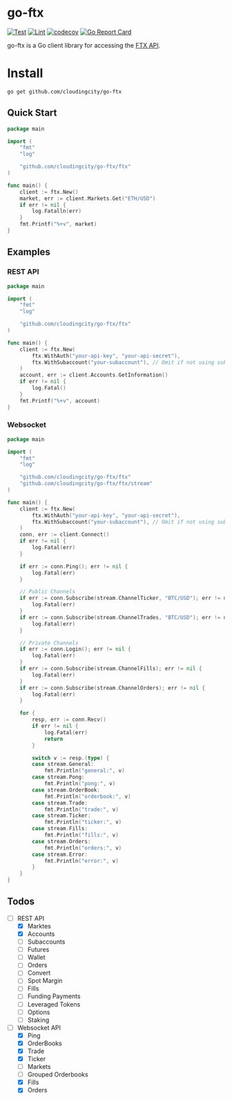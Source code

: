 # go-ftx

[![Test](https://github.com/cloudingcity/go-ftx/workflows/Test/badge.svg)](https://github.com/cloudingcity/go-ftx/actions?query=workflow%3ATest)
[![Lint](https://github.com/cloudingcity/go-ftx/workflows/Lint/badge.svg)](https://github.com/cloudingcity/go-ftx/actions?query=workflow%3ALint)
[![codecov](https://codecov.io/gh/cloudingcity/go-ftx/branch/main/graph/badge.svg)](https://codecov.io/gh/cloudingcity/go-ftx)
[![Go Report Card](https://goreportcard.com/badge/github.com/cloudingcity/go-ftx)](https://goreportcard.com/report/github.com/cloudingcity/go-ftx)

go-ftx is a Go client library for accessing the [FTX API](https://docs.ftx.com/).

# Install

```console
go get github.com/cloudingcity/go-ftx
```

## Quick Start

```go
package main

import (
	"fmt"
	"log"

	"github.com/cloudingcity/go-ftx/ftx"
)

func main() {
	client := ftx.New()
	market, err := client.Markets.Get("ETH/USD")
	if err != nil {
		log.Fatalln(err)
	}
	fmt.Printf("%+v", market)
}
```

## Examples

### REST API

```go
package main

import (
	"fmt"
	"log"

	"github.com/cloudingcity/go-ftx/ftx"
)

func main() {
	client := ftx.New(
		ftx.WithAuth("your-api-key", "your-api-secret"),
		ftx.WithSubaccount("your-subaccount"), // Omit if not using subaccounts
	)
	account, err := client.Accounts.GetInformation()
	if err != nil {
		log.Fatal()
	}
	fmt.Printf("%+v", account)
}
```

### Websocket

```go
package main

import (
	"fmt"
	"log"

	"github.com/cloudingcity/go-ftx/ftx"
	"github.com/cloudingcity/go-ftx/ftx/stream"
)

func main() {
	client := ftx.New(
		ftx.WithAuth("your-api-key", "your-api-secret"),
		ftx.WithSubaccount("your-subaccount"), // Omit if not using subaccounts
	)
	conn, err := client.Connect()
	if err != nil {
		log.Fatal(err)
	}

	if err := conn.Ping(); err != nil {
		log.Fatal(err)
	}

	// Public Channels
	if err := conn.Subscribe(stream.ChannelTicker, "BTC/USD"); err != nil {
		log.Fatal(err)
	}
	if err := conn.Subscribe(stream.ChannelTrades, "BTC/USD"); err != nil {
		log.Fatal(err)
	}

	// Private Channels
	if err := conn.Login(); err != nil {
		log.Fatal(err)
	}
	if err := conn.Subscribe(stream.ChannelFills); err != nil {
		log.Fatal(err)
	}
	if err := conn.Subscribe(stream.ChannelOrders); err != nil {
		log.Fatal(err)
	}

	for {
		resp, err := conn.Recv()
		if err != nil {
			log.Fatal(err)
			return
		}

		switch v := resp.(type) {
		case stream.General:
			fmt.Println("general:", v)
		case stream.Pong:
			fmt.Println("pong:", v)
		case stream.OrderBook:
			fmt.Println("orderbook:", v)
		case stream.Trade:
			fmt.Println("trade:", v)
		case stream.Ticker:
			fmt.Println("ticker:", v)
		case stream.Fills:
			fmt.Println("fills:", v)
		case stream.Orders:
			fmt.Println("orders:", v)
		case stream.Error:
			fmt.Println("error:", v)
		}
	}
}
```

## Todos

- [ ] REST API
    - [x] Marktes
    - [x] Accounts
    - [ ] Subaccounts
    - [ ] Futures
    - [ ] Wallet
    - [ ] Orders
    - [ ] Convert
    - [ ] Spot Margin
    - [ ] Fills
    - [ ] Funding Payments
    - [ ] Leveraged Tokens
    - [ ] Options
    - [ ] Staking
- [ ] Websocket API
    - [x] Ping
    - [x] OrderBooks
    - [x] Trade
    - [x] Ticker
    - [ ] Markets
    - [ ] Grouped Orderbooks
    - [x] Fills
    - [x] Orders
